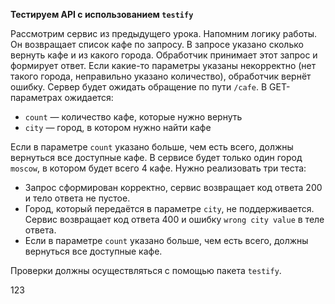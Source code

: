 **Тестируем API с использованием `testify`**

Рассмотрим сервис из предыдущего урока. Напомним логику работы. Он возвращает список кафе по запросу. В запросе указано сколько вернуть кафе и из какого города. Обработчик принимает этот запрос и формирует ответ. Если какие-то параметры указаны некорректно (нет такого города, неправильно указано количество), обработчик вернёт ошибку. Сервер будет ожидать обращение по пути `/cafe`. В GET-параметрах ожидается:

- `count` — количество кафе, которые нужно вернуть
- `city` — город, в котором нужно найти кафе

Если в параметре `count` указано больше, чем есть всего, должны вернуться все доступные кафе. В сервисе будет только один город `moscow`, в котором будет всего 4 кафе. Нужно реализовать три теста:

- Запрос сформирован корректно, сервис возвращает код ответа 200 и тело ответа не пустое.
- Город, который передаётся в параметре `city`, не поддерживается. Сервис возвращает код ответа 400 и ошибку `wrong city value` в теле ответа.
- Если в параметре `count` указано больше, чем есть всего, должны вернуться все доступные кафе.

Проверки должны осуществляться с помощью пакета `testify`.

123
